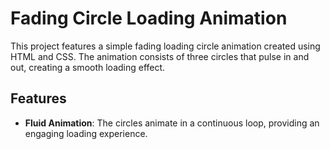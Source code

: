 # Fading Circle Loading Animation

This project features a simple fading loading circle animation created using HTML and CSS. The animation consists of three circles that pulse in and out, creating a smooth loading effect.

## Features

- **Fluid Animation**: The circles animate in a continuous loop, providing an engaging loading experience.